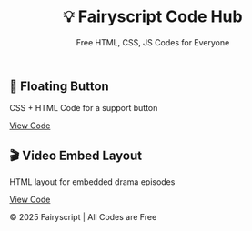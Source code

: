 <!DOCTYPE html>
<html lang="en">
<head>
  <meta charset="UTF-8">
  <title>Fairyscript Code Hub</title>
  <link rel="stylesheet" href="style.css">
</head>
<body>
  <header>
    <h1>💡 Fairyscript Code Hub</h1>
    <p>Free HTML, CSS, JS Codes for Everyone</p>
  </header>

  <section class="card-container">
    <div class="code-card">
      <h2>🌟 Floating Button</h2>
      <p>CSS + HTML Code for a support button</p>
      <a href="code/floating-button.html">View Code</a>
    </div>
    <div class="code-card">
      <h2>🎬 Video Embed Layout</h2>
      <p>HTML layout for embedded drama episodes</p>
      <a href="code/video-layout.html">View Code</a>
    </div>
    <!-- Add more cards as needed -->
  </section>

  <footer>
    <p>© 2025 Fairyscript | All Codes are Free</p>
  </footer>
</body>
</html>
